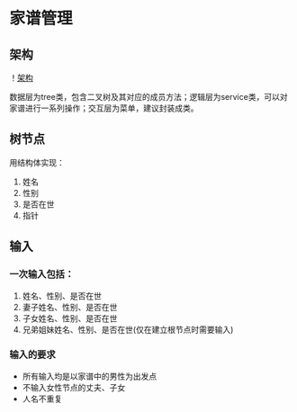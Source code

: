 # 家谱管理

## 架构
！[架构](http://p1.bpimg.com/567571/90ad3a640f169b8b.png)

数据层为tree类，包含二叉树及其对应的成员方法；逻辑层为service类，可以对家谱进行一系列操作；交互层为菜单，建议封装成类。

## 树节点
用结构体实现：
1. 姓名
2. 性别
3. 是否在世
4. 指针



## 输入
### 一次输入包括：
1. 姓名、性别、是否在世
2. 妻子姓名、性别、是否在世
3. 子女姓名、性别、是否在世
4. 兄弟姐妹姓名、性别、是否在世(仅在建立根节点时需要输入)

### 输入的要求
* 所有输入均是以家谱中的男性为出发点
* 不输入女性节点的丈夫、子女
* 人名不重复

